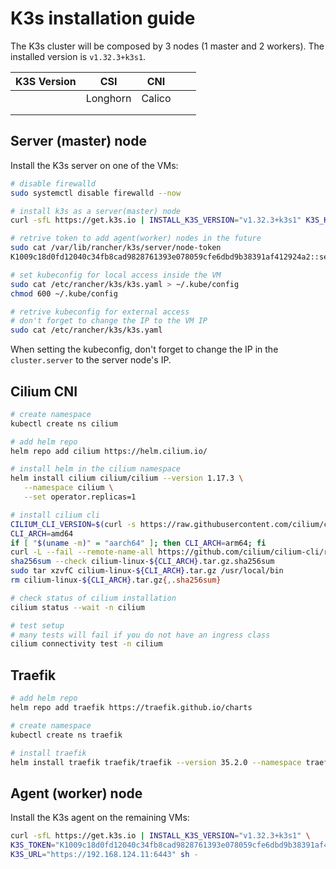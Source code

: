 # K3s installation guide

The K3s cluster will be composed by 3 nodes (1 master and 2 workers).
The installed version is `v1.32.3+k3s1`.

| K3S Version |   CSI    |  CNI   |       |       |
| :---------: | :------: | :----: | :---: | :---: |
|             | Longhorn | Calico |       |       |
|             |          |        |       |       |
|             |          |        |       |       |

## Server (master) node

Install the K3s server on one of the VMs:

```bash
# disable firewalld
sudo systemctl disable firewalld --now

# install k3s as a server(master) node
curl -sfL https://get.k3s.io | INSTALL_K3S_VERSION="v1.32.3+k3s1" K3S_KUBECONFIG_MODE="644" INSTALL_K3S_EXEC="server --flannel-backend=none --disable-network-policy --disable=traefik,local-storage"  sh -

# retrive token to add agent(worker) nodes in the future
sudo cat /var/lib/rancher/k3s/server/node-token
K1009c18d0fd12040c34fb8cad9828761393e078059cfe6dbd9b38391af412924a2::server:8dedfabba2a52f2989d55032afdec1e2

# set kubeconfig for local access inside the VM
sudo cat /etc/rancher/k3s/k3s.yaml > ~/.kube/config
chmod 600 ~/.kube/config

# retrive kubeconfig for external access
# don't forget to change the IP to the VM IP
sudo cat /etc/rancher/k3s/k3s.yaml
```

When setting the kubeconfig, don't forget to change the IP in the `cluster.server` to the server node's IP.

## Cilium CNI

```bash
# create namespace
kubectl create ns cilium

# add helm repo
helm repo add cilium https://helm.cilium.io/

# install helm in the cilium namespace
helm install cilium cilium/cilium --version 1.17.3 \
   --namespace cilium \
   --set operator.replicas=1

# install cilium cli
CILIUM_CLI_VERSION=$(curl -s https://raw.githubusercontent.com/cilium/cilium-cli/main/stable.txt)
CLI_ARCH=amd64
if [ "$(uname -m)" = "aarch64" ]; then CLI_ARCH=arm64; fi
curl -L --fail --remote-name-all https://github.com/cilium/cilium-cli/releases/download/${CILIUM_CLI_VERSION}/cilium-linux-${CLI_ARCH}.tar.gz{,.sha256sum}
sha256sum --check cilium-linux-${CLI_ARCH}.tar.gz.sha256sum
sudo tar xzvfC cilium-linux-${CLI_ARCH}.tar.gz /usr/local/bin
rm cilium-linux-${CLI_ARCH}.tar.gz{,.sha256sum}

# check status of cilium installation
cilium status --wait -n cilium

# test setup
# many tests will fail if you do not have an ingress class
cilium connectivity test -n cilium
```

## Traefik

```bash
# add helm repo
helm repo add traefik https://traefik.github.io/charts

# create namespace
kubectl create ns traefik

# install traefik
helm install traefik traefik/traefik --version 35.2.0 --namespace traefik
```

## Agent (worker) node

Install the K3s agent on the remaining VMs:

```bash
curl -sfL https://get.k3s.io | INSTALL_K3S_VERSION="v1.32.3+k3s1" \
K3S_TOKEN="K1009c18d0fd12040c34fb8cad9828761393e078059cfe6dbd9b38391af412924a2::server:8dedfabba2a52f2989d55032afdec1e2" \
K3S_URL="https://192.168.124.11:6443" sh -
```